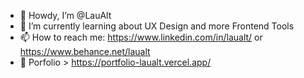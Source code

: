 - 👋 Howdy, I’m @LauAlt
- 🌱 I’m currently learning about UX Design and more Frontend Tools
- 📫 How to reach me: https://www.linkedin.com/in/laualt/ or https://www.behance.net/laualt
- 💼 Porfolio > https://portfolio-laualt.vercel.app/

